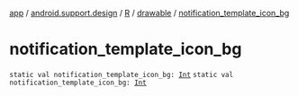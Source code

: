 [app](../../../index.md) / [android.support.design](../../index.md) / [R](../index.md) / [drawable](index.md) / [notification_template_icon_bg](.)

# notification_template_icon_bg

`static val notification_template_icon_bg: `[`Int`](https://kotlinlang.org/api/latest/jvm/stdlib/kotlin/-int/index.html)
`static val notification_template_icon_bg: `[`Int`](https://kotlinlang.org/api/latest/jvm/stdlib/kotlin/-int/index.html)